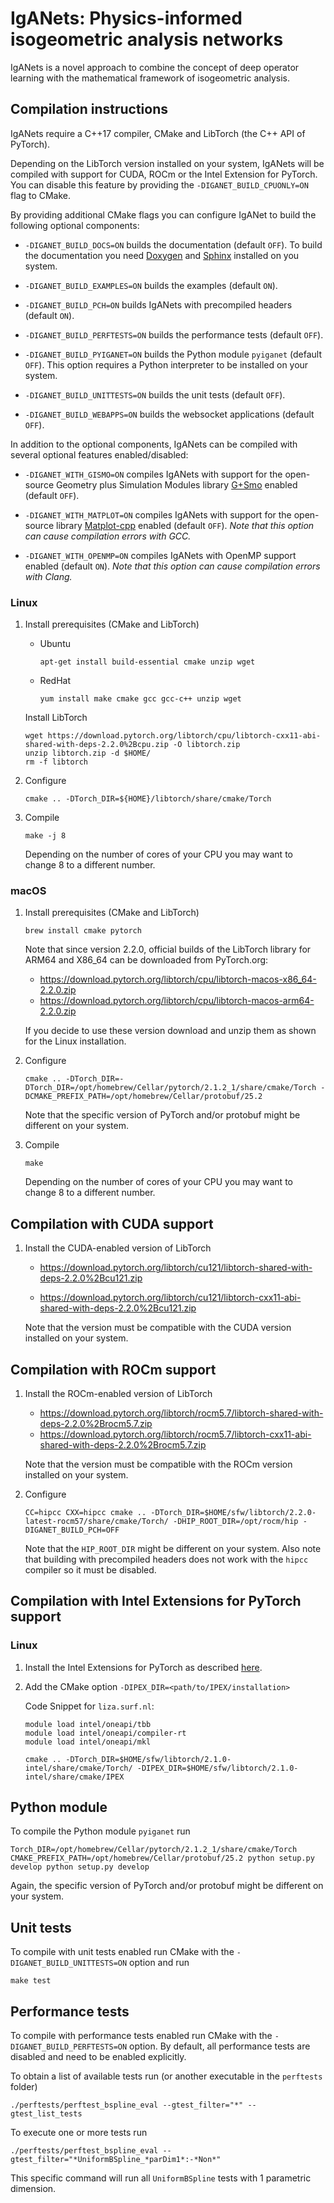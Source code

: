# IgANets: Physics-informed isogeometric analysis networks

IgANets is a novel approach to combine the concept of deep operator
learning with the mathematical framework of isogeometric analysis.

## Compilation instructions

IgANets require a C++17 compiler, CMake and LibTorch (the C++ API of
PyTorch). 

Depending on the LibTorch version installed on your system,
IgANets will be compiled with support for CUDA, ROCm or the Intel
Extension for PyTorch. You can disable this feature by providing the
`-DIGANET_BUILD_CPUONLY=ON` flag to CMake. 

By providing additional CMake flags you can configure IgANet to build the following optional components:

- `-DIGANET_BUILD_DOCS=ON` builds the documentation (default `OFF`). To build the documentation you need [Doxygen](https://www.doxygen.nl) and [Sphinx](https://www.sphinx-doc.org/en/master/) installed on you system.

- `-DIGANET_BUILD_EXAMPLES=ON` builds the examples (default `ON`).

- `-DIGANET_BUILD_PCH=ON` builds IgANets with precompiled headers (default `ON`).

- `-DIGANET_BUILD_PERFTESTS=ON` builds the performance tests (default `OFF`).

- `-DIGANET_BUILD_PYIGANET=ON` builds the Python module `pyiganet` (default `OFF`). This option requires a Python interpreter to be installed on your system.

- `-DIGANET_BUILD_UNITTESTS=ON` builds the unit tests (default `OFF`).

- `-DIGANET_BUILD_WEBAPPS=ON` builds the websocket applications (default `OFF`).

In addition to the optional components, IgANets can be compiled with several optional features enabled/disabled:

- `-DIGANET_WITH_GISMO=ON` compiles IgANets with support for the open-source Geometry plus Simulation Modules library [G+Smo](https://github.com/gismo/gismo) enabled (default `OFF`).

- `-DIGANET_WITH_MATPLOT=ON` compiles IgANets with support for the open-source library [Matplot-cpp](https://github.com/lava/matplotlib-cpp) enabled (default `OFF`). _Note that this option can cause compilation errors with GCC._

- `-DIGANET_WITH_OPENMP=ON` compiles IgANets with OpenMP support enabled (default `ON`). _Note that this option can cause compilation errors with Clang._

### Linux

1.  Install prerequisites (CMake and LibTorch)

    - Ubuntu
      ```shell
      apt-get install build-essential cmake unzip wget
      ```

    - RedHat
      ```shell
      yum install make cmake gcc gcc-c++ unzip wget
      ```

    Install LibTorch
    ```shell
    wget https://download.pytorch.org/libtorch/cpu/libtorch-cxx11-abi-shared-with-deps-2.2.0%2Bcpu.zip -O libtorch.zip
    unzip libtorch.zip -d $HOME/
    rm -f libtorch
    ```

2.  Configure
    ```shell
    cmake .. -DTorch_DIR=${HOME}/libtorch/share/cmake/Torch
    ```

3.  Compile
    ```shell
    make -j 8
    ```

    Depending on the number of cores of your CPU you may want to change 8 to a different number.

### macOS

1.  Install prerequisites (CMake and LibTorch)
    ```shell
    brew install cmake pytorch
    ```

    Note that since version 2.2.0, official builds of the LibTorch library for ARM64 and X86_64 can be downloaded from PyTorch.org:

    - https://download.pytorch.org/libtorch/cpu/libtorch-macos-x86_64-2.2.0.zip
    - https://download.pytorch.org/libtorch/cpu/libtorch-macos-arm64-2.2.0.zip

    If you decide to use these version download and unzip them as shown for the Linux installation.

2.  Configure
    ```shell
    cmake .. -DTorch_DIR=-DTorch_DIR=/opt/homebrew/Cellar/pytorch/2.1.2_1/share/cmake/Torch -DCMAKE_PREFIX_PATH=/opt/homebrew/Cellar/protobuf/25.2
    ```

    Note that the specific version of PyTorch and/or protobuf might be different on your system. 

3.  Compile
    ```shell
    make
    ```

    Depending on the number of cores of your CPU you may want to change 8 to a different number.

## Compilation with CUDA support

1.  Install the CUDA-enabled version of LibTorch

    - https://download.pytorch.org/libtorch/cu121/libtorch-shared-with-deps-2.2.0%2Bcu121.zip

    - https://download.pytorch.org/libtorch/cu121/libtorch-cxx11-abi-shared-with-deps-2.2.0%2Bcu121.zip

    Note that the version must be compatible with the CUDA version installed on your system.

## Compilation with ROCm support

1.  Install the ROCm-enabled version of LibTorch

    - https://download.pytorch.org/libtorch/rocm5.7/libtorch-shared-with-deps-2.2.0%2Brocm5.7.zip
    - https://download.pytorch.org/libtorch/rocm5.7/libtorch-cxx11-abi-shared-with-deps-2.2.0%2Brocm5.7.zip

    Note that the version must be compatible with the ROCm version installed on your system.

2.  Configure
    ```shell
    CC=hipcc CXX=hipcc cmake .. -DTorch_DIR=$HOME/sfw/libtorch/2.2.0-latest-rocm57/share/cmake/Torch/ -DHIP_ROOT_DIR=/opt/rocm/hip -DIGANET_BUILD_PCH=OFF
    ```

    Note that the `HIP_ROOT_DIR` might be different on your system. Also note that building with precompiled headers does not work with the `hipcc` compiler so it must be disabled.

## Compilation with Intel Extensions for PyTorch support

### Linux

1.  Install the Intel Extensions for PyTorch as described [here](https://github.com/intel/intel-extension-for-pytorch?tab=readme-ov-file).

2.  Add the CMake option `-DIPEX_DIR=<path/to/IPEX/installation>`

    Code Snippet for `liza.surf.nl`:
    ```shell
    module load intel/oneapi/tbb 
    module load intel/oneapi/compiler-rt 
    module load intel/oneapi/mkl

    cmake .. -DTorch_DIR=$HOME/sfw/libtorch/2.1.0-intel/share/cmake/Torch/ -DIPEX_DIR=$HOME/sfw/libtorch/2.1.0-intel/share/cmake/IPEX
    ```

## Python module

To compile the Python module `pyiganet` run
```shell
Torch_DIR=/opt/homebrew/Cellar/pytorch/2.1.2_1/share/cmake/Torch CMAKE_PREFIX_PATH=/opt/homebrew/Cellar/protobuf/25.2 python setup.py develop python setup.py develop
```

Again, the specific version of PyTorch and/or protobuf might be different on your system.

## Unit tests

To compile with unit tests enabled run CMake with the `-DIGANET_BUILD_UNITTESTS=ON` option and run
```shell
make test
```

## Performance tests

To compile with performance tests enabled run CMake with the `-DIGANET_BUILD_PERFTESTS=ON` option. By default, all performance tests are disabled and need to be enabled explicitly.

To obtain a list of available tests run (or another executable in the `perftests` folder)
```shell
./perftests/perftest_bspline_eval --gtest_filter="*" --gtest_list_tests
```

To execute one or more tests run
```shell
./perftests/perftest_bspline_eval --gtest_filter="*UniformBSpline_*parDim1*:-*Non*"
```

This specific command will run all `UniformBSpline` tests with 1 parametric dimension.
